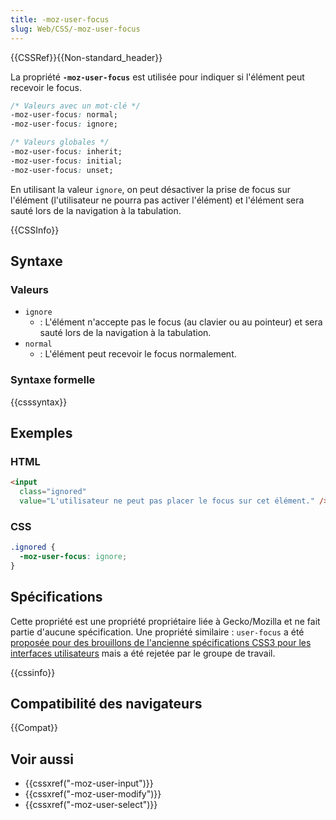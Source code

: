 ```yaml
---
title: -moz-user-focus
slug: Web/CSS/-moz-user-focus
---
```


{{CSSRef}}{{Non-standard_header}}

La propriété **`-moz-user-focus`** est utilisée pour indiquer si l'élément peut recevoir le focus.

```css
/* Valeurs avec un mot-clé */
-moz-user-focus: normal;
-moz-user-focus: ignore;

/* Valeurs globales */
-moz-user-focus: inherit;
-moz-user-focus: initial;
-moz-user-focus: unset;
```

En utilisant la valeur `ignore`, on peut désactiver la prise de focus sur l'élément (l'utilisateur ne pourra pas activer l'élément) et l'élément sera sauté lors de la navigation à la tabulation.

{{CSSInfo}}

## Syntaxe

### Valeurs

- `ignore`
  - : L'élément n'accepte pas le focus (au clavier ou au pointeur) et sera sauté lors de la navigation à la tabulation.
- `normal`
  - : L'élément peut recevoir le focus normalement.

### Syntaxe formelle

{{csssyntax}}

## Exemples

### HTML

```html
<input
  class="ignored"
  value="L'utilisateur ne peut pas placer le focus sur cet élément." />
```

### CSS

```css
.ignored {
  -moz-user-focus: ignore;
}
```

## Spécifications

Cette propriété est une propriété propriétaire liée à Gecko/Mozilla et ne fait partie d'aucune spécification. Une propriété similaire : `user-focus` a été [proposée pour des brouillons de l'ancienne spécifications CSS3 pour les interfaces utilisateurs](https://www.w3.org/TR/2000/WD-css3-userint-20000216) mais a été rejetée par le groupe de travail.

{{cssinfo}}

## Compatibilité des navigateurs

{{Compat}}

## Voir aussi

- {{cssxref("-moz-user-input")}}
- {{cssxref("-moz-user-modify")}}
- {{cssxref("-moz-user-select")}}
